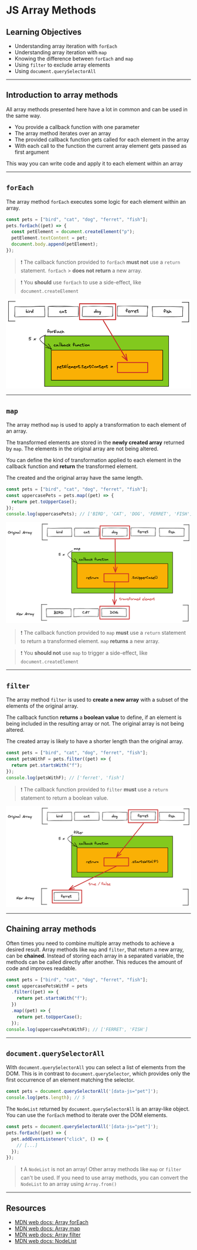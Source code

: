 # JS Array Methods

## Learning Objectives

- Understanding array iteration with `forEach`
- Understanding array iteration with `map`
- Knowing the difference between `forEach` and `map`
- Using `filter` to exclude array elements
- Using `document.querySelectorAll`

---

## Introduction to array methods

All array methods presented here have a lot in common and can be used in the same way.

- You provide a callback function with one parameter
- The array method iterates over an array
- The provided callback function gets called for each element in the array
- With each call to the function the current array element gets passed as first argument

This way you can write code and apply it to each element within an array

---

## `forEach`

The array method `forEach` executes some logic for each element within an array.

```js
const pets = ["bird", "cat", "dog", "ferret", "fish"];
pets.forEach((pet) => {
  const petElement = document.createElement("p");
  petElement.textContent = pet;
  document.body.append(petElement);
});
```

> ❗️ The callback function provided to `forEach` **must not** use a `return` statement. `forEach` >
> **does not return** a new array.

> ❗️ You **should** use `forEach` to use a side-effect, like `document.createElement`

![array-methods-forEach](./assets/array-methods-forEach.png)

---

## `map`

The array method `map` is used to apply a transformation to each element of an array.

The transformed elements are stored in the **newly created array** returned by `map`. The elements
in the original array are not being altered.

You can define the kind of transformation applied to each element in the callback function and
**return** the transformed element.

The created and the original array have the same length.

```js
const pets = ["bird", "cat", "dog", "ferret", "fish"];
const uppercasePets = pets.map((pet) => {
  return pet.toUpperCase();
});
console.log(uppercasePets); // ['BIRD', 'CAT', 'DOG', 'FERRET', 'FISH']
```

![array-methods-map](./assets/array-methods-map.png)

> ❗️ The callback function provided to `map` **must** use a `return` statement to return a
> transformed element. `map` **returns** a new array.

> ❗️ You **should not** use `map` to trigger a side-effect, like `document.createElement`

---

## `filter`

The array method `filter` is used to **create a new array** with a subset of the elements of the
original array.

The callback function **returns** a **boolean value** to define, if an element is being included in
the resulting array or not. The original array is not being altered.

The created array is likely to have a shorter length than the original array.

```js
const pets = ["bird", "cat", "dog", "ferret", "fish"];
const petsWithF = pets.filter((pet) => {
  return pet.startsWith("f");
});
console.log(petsWithF); // ['ferret', 'fish']
```

> ❗️ The callback function provided to `filter` **must** use a `return` statement to return a
> boolean value.

![array-methods-filter](./assets/array-methods-filter.png)

---

## Chaining array methods

Often times you need to combine multiple array methods to achieve a desired result. Array methods
like `map` and `filter`, that return a new array, can be **chained**. Instead of storing each array
in a separated variable, the methods can be called directly after another. This reduces the amount
of code and improves readable.

```js
const pets = ["bird", "cat", "dog", "ferret", "fish"];
const uppercasePetsWithF = pets
  .filter((pet) => {
    return pet.startsWith("f");
  })
  .map((pet) => {
    return pet.toUpperCase();
  });
console.log(uppercasePetsWithF); // ['FERRET', 'FISH']
```

---

## `document.querySelectorAll`

With `document.querySelectorAll` you can select a list of elements from the DOM. This is in contrast
to `document.querySelector`, which provides only the first occurrence of an element matching the
selector.

```js
const pets = document.querySelectorAll('[data-js="pet"]');
console.log(pets.length); // 5
```

The `NodeList` returned by `document.querySelectorAll` is an array-like object. You can use the
`forEach` method to iterate over the DOM elements.

```js
const pets = document.querySelectorAll('[data-js="pet"]');
pets.forEach((pet) => {
  pet.addEventListener("click", () => {
    // [...]
  });
});
```

> ❗️ A `NodeList` is not an array! Other array methods like `map` or `filter` can't be used. If you
> need to use array methods, you can convert the `NodeList` to an array using `Array.from()`

---

## Resources

- [MDN web docs: Array forEach](https://developer.mozilla.org/en-US/docs/Web/JavaScript/Reference/Global_Objects/Array/forEach)
- [MDN web docs: Array map](https://developer.mozilla.org/en-US/docs/Web/JavaScript/Reference/Global_Objects/Array/map)
- [MDN web docs: Array filter](https://developer.mozilla.org/en-US/docs/Web/JavaScript/Reference/Global_Objects/Array/filter)
- [MDN web docs: NodeList](https://developer.mozilla.org/en-US/docs/Web/API/NodeList)
